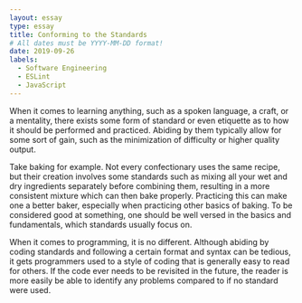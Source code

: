 ```yaml
---
layout: essay
type: essay
title: Conforming to the Standards
# All dates must be YYYY-MM-DD format!
date: 2019-09-26
labels:
  - Software Engineering
  - ESLint
  - JavaScript
---
```



When it comes to learning anything, such as a spoken language, a craft, or a mentality, there exists some form of standard or even etiquette as to how it should be performed and practiced. Abiding by them typically allow for some sort of gain, such as the minimization of difficulty or higher quality output. 

Take baking for example. Not every confectionary uses the same recipe, but their creation involves some standards such as mixing all your wet and dry ingredients separately before combining them, resulting in a more consistent mixture which can then bake properly. Practicing this can make one a better baker, especially when practicing other basics of baking. To be considered good at something, one should be well versed in the basics and fundamentals, which standards usually focus on. 

When it comes to programming, it is no different. Although abiding by coding standards and following a certain format and syntax can be tedious, it gets programmers used to a style of coding that is generally easy to read for others. If the code ever needs to be revisited in the future, the reader is more easily be able to identify any problems compared to if no standard were used. 